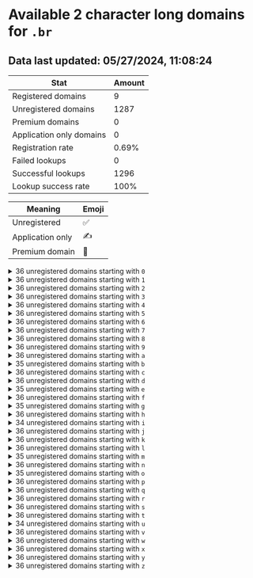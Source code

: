 # Available 2 character long domains for `.br`

## Data last updated: 05/27/2024, 11:08:24

|Stat|Amount|
|--|--|
|Registered domains|9|
|Unregistered domains|1287|
|Premium domains|0|
|Application only domains|0|
|Registration rate|0.69%|
|Failed lookups|0|
|Successful lookups|1296|
|Lookup success rate|100%|


|Meaning|Emoji|
|--|--|
|Unregistered|:white_check_mark:|
|Application only|:writing_hand:|
|Premium domain|:gem:|

<details>
<summary>36 unregistered domains starting with <bold><code>0</code></bold></summary>

|Type|Domain|
|--|--|
|:white_check_mark:|`00.br`|
|:white_check_mark:|`01.br`|
|:white_check_mark:|`02.br`|
|:white_check_mark:|`03.br`|
|:white_check_mark:|`04.br`|
|:white_check_mark:|`05.br`|
|:white_check_mark:|`06.br`|
|:white_check_mark:|`07.br`|
|:white_check_mark:|`08.br`|
|:white_check_mark:|`09.br`|
|:white_check_mark:|`0a.br`|
|:white_check_mark:|`0b.br`|
|:white_check_mark:|`0c.br`|
|:white_check_mark:|`0d.br`|
|:white_check_mark:|`0e.br`|
|:white_check_mark:|`0f.br`|
|:white_check_mark:|`0g.br`|
|:white_check_mark:|`0h.br`|
|:white_check_mark:|`0i.br`|
|:white_check_mark:|`0j.br`|
|:white_check_mark:|`0k.br`|
|:white_check_mark:|`0l.br`|
|:white_check_mark:|`0m.br`|
|:white_check_mark:|`0n.br`|
|:white_check_mark:|`0o.br`|
|:white_check_mark:|`0p.br`|
|:white_check_mark:|`0q.br`|
|:white_check_mark:|`0r.br`|
|:white_check_mark:|`0s.br`|
|:white_check_mark:|`0t.br`|
|:white_check_mark:|`0u.br`|
|:white_check_mark:|`0v.br`|
|:white_check_mark:|`0w.br`|
|:white_check_mark:|`0x.br`|
|:white_check_mark:|`0y.br`|
|:white_check_mark:|`0z.br`|
</details>
<details>
<summary>36 unregistered domains starting with <bold><code>1</code></bold></summary>

|Type|Domain|
|--|--|
|:white_check_mark:|`10.br`|
|:white_check_mark:|`11.br`|
|:white_check_mark:|`12.br`|
|:white_check_mark:|`13.br`|
|:white_check_mark:|`14.br`|
|:white_check_mark:|`15.br`|
|:white_check_mark:|`16.br`|
|:white_check_mark:|`17.br`|
|:white_check_mark:|`18.br`|
|:white_check_mark:|`19.br`|
|:white_check_mark:|`1a.br`|
|:white_check_mark:|`1b.br`|
|:white_check_mark:|`1c.br`|
|:white_check_mark:|`1d.br`|
|:white_check_mark:|`1e.br`|
|:white_check_mark:|`1f.br`|
|:white_check_mark:|`1g.br`|
|:white_check_mark:|`1h.br`|
|:white_check_mark:|`1i.br`|
|:white_check_mark:|`1j.br`|
|:white_check_mark:|`1k.br`|
|:white_check_mark:|`1l.br`|
|:white_check_mark:|`1m.br`|
|:white_check_mark:|`1n.br`|
|:white_check_mark:|`1o.br`|
|:white_check_mark:|`1p.br`|
|:white_check_mark:|`1q.br`|
|:white_check_mark:|`1r.br`|
|:white_check_mark:|`1s.br`|
|:white_check_mark:|`1t.br`|
|:white_check_mark:|`1u.br`|
|:white_check_mark:|`1v.br`|
|:white_check_mark:|`1w.br`|
|:white_check_mark:|`1x.br`|
|:white_check_mark:|`1y.br`|
|:white_check_mark:|`1z.br`|
</details>
<details>
<summary>36 unregistered domains starting with <bold><code>2</code></bold></summary>

|Type|Domain|
|--|--|
|:white_check_mark:|`20.br`|
|:white_check_mark:|`21.br`|
|:white_check_mark:|`22.br`|
|:white_check_mark:|`23.br`|
|:white_check_mark:|`24.br`|
|:white_check_mark:|`25.br`|
|:white_check_mark:|`26.br`|
|:white_check_mark:|`27.br`|
|:white_check_mark:|`28.br`|
|:white_check_mark:|`29.br`|
|:white_check_mark:|`2a.br`|
|:white_check_mark:|`2b.br`|
|:white_check_mark:|`2c.br`|
|:white_check_mark:|`2d.br`|
|:white_check_mark:|`2e.br`|
|:white_check_mark:|`2f.br`|
|:white_check_mark:|`2g.br`|
|:white_check_mark:|`2h.br`|
|:white_check_mark:|`2i.br`|
|:white_check_mark:|`2j.br`|
|:white_check_mark:|`2k.br`|
|:white_check_mark:|`2l.br`|
|:white_check_mark:|`2m.br`|
|:white_check_mark:|`2n.br`|
|:white_check_mark:|`2o.br`|
|:white_check_mark:|`2p.br`|
|:white_check_mark:|`2q.br`|
|:white_check_mark:|`2r.br`|
|:white_check_mark:|`2s.br`|
|:white_check_mark:|`2t.br`|
|:white_check_mark:|`2u.br`|
|:white_check_mark:|`2v.br`|
|:white_check_mark:|`2w.br`|
|:white_check_mark:|`2x.br`|
|:white_check_mark:|`2y.br`|
|:white_check_mark:|`2z.br`|
</details>
<details>
<summary>36 unregistered domains starting with <bold><code>3</code></bold></summary>

|Type|Domain|
|--|--|
|:white_check_mark:|`30.br`|
|:white_check_mark:|`31.br`|
|:white_check_mark:|`32.br`|
|:white_check_mark:|`33.br`|
|:white_check_mark:|`34.br`|
|:white_check_mark:|`35.br`|
|:white_check_mark:|`36.br`|
|:white_check_mark:|`37.br`|
|:white_check_mark:|`38.br`|
|:white_check_mark:|`39.br`|
|:white_check_mark:|`3a.br`|
|:white_check_mark:|`3b.br`|
|:white_check_mark:|`3c.br`|
|:white_check_mark:|`3d.br`|
|:white_check_mark:|`3e.br`|
|:white_check_mark:|`3f.br`|
|:white_check_mark:|`3g.br`|
|:white_check_mark:|`3h.br`|
|:white_check_mark:|`3i.br`|
|:white_check_mark:|`3j.br`|
|:white_check_mark:|`3k.br`|
|:white_check_mark:|`3l.br`|
|:white_check_mark:|`3m.br`|
|:white_check_mark:|`3n.br`|
|:white_check_mark:|`3o.br`|
|:white_check_mark:|`3p.br`|
|:white_check_mark:|`3q.br`|
|:white_check_mark:|`3r.br`|
|:white_check_mark:|`3s.br`|
|:white_check_mark:|`3t.br`|
|:white_check_mark:|`3u.br`|
|:white_check_mark:|`3v.br`|
|:white_check_mark:|`3w.br`|
|:white_check_mark:|`3x.br`|
|:white_check_mark:|`3y.br`|
|:white_check_mark:|`3z.br`|
</details>
<details>
<summary>36 unregistered domains starting with <bold><code>4</code></bold></summary>

|Type|Domain|
|--|--|
|:white_check_mark:|`40.br`|
|:white_check_mark:|`41.br`|
|:white_check_mark:|`42.br`|
|:white_check_mark:|`43.br`|
|:white_check_mark:|`44.br`|
|:white_check_mark:|`45.br`|
|:white_check_mark:|`46.br`|
|:white_check_mark:|`47.br`|
|:white_check_mark:|`48.br`|
|:white_check_mark:|`49.br`|
|:white_check_mark:|`4a.br`|
|:white_check_mark:|`4b.br`|
|:white_check_mark:|`4c.br`|
|:white_check_mark:|`4d.br`|
|:white_check_mark:|`4e.br`|
|:white_check_mark:|`4f.br`|
|:white_check_mark:|`4g.br`|
|:white_check_mark:|`4h.br`|
|:white_check_mark:|`4i.br`|
|:white_check_mark:|`4j.br`|
|:white_check_mark:|`4k.br`|
|:white_check_mark:|`4l.br`|
|:white_check_mark:|`4m.br`|
|:white_check_mark:|`4n.br`|
|:white_check_mark:|`4o.br`|
|:white_check_mark:|`4p.br`|
|:white_check_mark:|`4q.br`|
|:white_check_mark:|`4r.br`|
|:white_check_mark:|`4s.br`|
|:white_check_mark:|`4t.br`|
|:white_check_mark:|`4u.br`|
|:white_check_mark:|`4v.br`|
|:white_check_mark:|`4w.br`|
|:white_check_mark:|`4x.br`|
|:white_check_mark:|`4y.br`|
|:white_check_mark:|`4z.br`|
</details>
<details>
<summary>36 unregistered domains starting with <bold><code>5</code></bold></summary>

|Type|Domain|
|--|--|
|:white_check_mark:|`50.br`|
|:white_check_mark:|`51.br`|
|:white_check_mark:|`52.br`|
|:white_check_mark:|`53.br`|
|:white_check_mark:|`54.br`|
|:white_check_mark:|`55.br`|
|:white_check_mark:|`56.br`|
|:white_check_mark:|`57.br`|
|:white_check_mark:|`58.br`|
|:white_check_mark:|`59.br`|
|:white_check_mark:|`5a.br`|
|:white_check_mark:|`5b.br`|
|:white_check_mark:|`5c.br`|
|:white_check_mark:|`5d.br`|
|:white_check_mark:|`5e.br`|
|:white_check_mark:|`5f.br`|
|:white_check_mark:|`5g.br`|
|:white_check_mark:|`5h.br`|
|:white_check_mark:|`5i.br`|
|:white_check_mark:|`5j.br`|
|:white_check_mark:|`5k.br`|
|:white_check_mark:|`5l.br`|
|:white_check_mark:|`5m.br`|
|:white_check_mark:|`5n.br`|
|:white_check_mark:|`5o.br`|
|:white_check_mark:|`5p.br`|
|:white_check_mark:|`5q.br`|
|:white_check_mark:|`5r.br`|
|:white_check_mark:|`5s.br`|
|:white_check_mark:|`5t.br`|
|:white_check_mark:|`5u.br`|
|:white_check_mark:|`5v.br`|
|:white_check_mark:|`5w.br`|
|:white_check_mark:|`5x.br`|
|:white_check_mark:|`5y.br`|
|:white_check_mark:|`5z.br`|
</details>
<details>
<summary>36 unregistered domains starting with <bold><code>6</code></bold></summary>

|Type|Domain|
|--|--|
|:white_check_mark:|`60.br`|
|:white_check_mark:|`61.br`|
|:white_check_mark:|`62.br`|
|:white_check_mark:|`63.br`|
|:white_check_mark:|`64.br`|
|:white_check_mark:|`65.br`|
|:white_check_mark:|`66.br`|
|:white_check_mark:|`67.br`|
|:white_check_mark:|`68.br`|
|:white_check_mark:|`69.br`|
|:white_check_mark:|`6a.br`|
|:white_check_mark:|`6b.br`|
|:white_check_mark:|`6c.br`|
|:white_check_mark:|`6d.br`|
|:white_check_mark:|`6e.br`|
|:white_check_mark:|`6f.br`|
|:white_check_mark:|`6g.br`|
|:white_check_mark:|`6h.br`|
|:white_check_mark:|`6i.br`|
|:white_check_mark:|`6j.br`|
|:white_check_mark:|`6k.br`|
|:white_check_mark:|`6l.br`|
|:white_check_mark:|`6m.br`|
|:white_check_mark:|`6n.br`|
|:white_check_mark:|`6o.br`|
|:white_check_mark:|`6p.br`|
|:white_check_mark:|`6q.br`|
|:white_check_mark:|`6r.br`|
|:white_check_mark:|`6s.br`|
|:white_check_mark:|`6t.br`|
|:white_check_mark:|`6u.br`|
|:white_check_mark:|`6v.br`|
|:white_check_mark:|`6w.br`|
|:white_check_mark:|`6x.br`|
|:white_check_mark:|`6y.br`|
|:white_check_mark:|`6z.br`|
</details>
<details>
<summary>36 unregistered domains starting with <bold><code>7</code></bold></summary>

|Type|Domain|
|--|--|
|:white_check_mark:|`70.br`|
|:white_check_mark:|`71.br`|
|:white_check_mark:|`72.br`|
|:white_check_mark:|`73.br`|
|:white_check_mark:|`74.br`|
|:white_check_mark:|`75.br`|
|:white_check_mark:|`76.br`|
|:white_check_mark:|`77.br`|
|:white_check_mark:|`78.br`|
|:white_check_mark:|`79.br`|
|:white_check_mark:|`7a.br`|
|:white_check_mark:|`7b.br`|
|:white_check_mark:|`7c.br`|
|:white_check_mark:|`7d.br`|
|:white_check_mark:|`7e.br`|
|:white_check_mark:|`7f.br`|
|:white_check_mark:|`7g.br`|
|:white_check_mark:|`7h.br`|
|:white_check_mark:|`7i.br`|
|:white_check_mark:|`7j.br`|
|:white_check_mark:|`7k.br`|
|:white_check_mark:|`7l.br`|
|:white_check_mark:|`7m.br`|
|:white_check_mark:|`7n.br`|
|:white_check_mark:|`7o.br`|
|:white_check_mark:|`7p.br`|
|:white_check_mark:|`7q.br`|
|:white_check_mark:|`7r.br`|
|:white_check_mark:|`7s.br`|
|:white_check_mark:|`7t.br`|
|:white_check_mark:|`7u.br`|
|:white_check_mark:|`7v.br`|
|:white_check_mark:|`7w.br`|
|:white_check_mark:|`7x.br`|
|:white_check_mark:|`7y.br`|
|:white_check_mark:|`7z.br`|
</details>
<details>
<summary>36 unregistered domains starting with <bold><code>8</code></bold></summary>

|Type|Domain|
|--|--|
|:white_check_mark:|`80.br`|
|:white_check_mark:|`81.br`|
|:white_check_mark:|`82.br`|
|:white_check_mark:|`83.br`|
|:white_check_mark:|`84.br`|
|:white_check_mark:|`85.br`|
|:white_check_mark:|`86.br`|
|:white_check_mark:|`87.br`|
|:white_check_mark:|`88.br`|
|:white_check_mark:|`89.br`|
|:white_check_mark:|`8a.br`|
|:white_check_mark:|`8b.br`|
|:white_check_mark:|`8c.br`|
|:white_check_mark:|`8d.br`|
|:white_check_mark:|`8e.br`|
|:white_check_mark:|`8f.br`|
|:white_check_mark:|`8g.br`|
|:white_check_mark:|`8h.br`|
|:white_check_mark:|`8i.br`|
|:white_check_mark:|`8j.br`|
|:white_check_mark:|`8k.br`|
|:white_check_mark:|`8l.br`|
|:white_check_mark:|`8m.br`|
|:white_check_mark:|`8n.br`|
|:white_check_mark:|`8o.br`|
|:white_check_mark:|`8p.br`|
|:white_check_mark:|`8q.br`|
|:white_check_mark:|`8r.br`|
|:white_check_mark:|`8s.br`|
|:white_check_mark:|`8t.br`|
|:white_check_mark:|`8u.br`|
|:white_check_mark:|`8v.br`|
|:white_check_mark:|`8w.br`|
|:white_check_mark:|`8x.br`|
|:white_check_mark:|`8y.br`|
|:white_check_mark:|`8z.br`|
</details>
<details>
<summary>36 unregistered domains starting with <bold><code>9</code></bold></summary>

|Type|Domain|
|--|--|
|:white_check_mark:|`90.br`|
|:white_check_mark:|`91.br`|
|:white_check_mark:|`92.br`|
|:white_check_mark:|`93.br`|
|:white_check_mark:|`94.br`|
|:white_check_mark:|`95.br`|
|:white_check_mark:|`96.br`|
|:white_check_mark:|`97.br`|
|:white_check_mark:|`98.br`|
|:white_check_mark:|`99.br`|
|:white_check_mark:|`9a.br`|
|:white_check_mark:|`9b.br`|
|:white_check_mark:|`9c.br`|
|:white_check_mark:|`9d.br`|
|:white_check_mark:|`9e.br`|
|:white_check_mark:|`9f.br`|
|:white_check_mark:|`9g.br`|
|:white_check_mark:|`9h.br`|
|:white_check_mark:|`9i.br`|
|:white_check_mark:|`9j.br`|
|:white_check_mark:|`9k.br`|
|:white_check_mark:|`9l.br`|
|:white_check_mark:|`9m.br`|
|:white_check_mark:|`9n.br`|
|:white_check_mark:|`9o.br`|
|:white_check_mark:|`9p.br`|
|:white_check_mark:|`9q.br`|
|:white_check_mark:|`9r.br`|
|:white_check_mark:|`9s.br`|
|:white_check_mark:|`9t.br`|
|:white_check_mark:|`9u.br`|
|:white_check_mark:|`9v.br`|
|:white_check_mark:|`9w.br`|
|:white_check_mark:|`9x.br`|
|:white_check_mark:|`9y.br`|
|:white_check_mark:|`9z.br`|
</details>
<details>
<summary>36 unregistered domains starting with <bold><code>a</code></bold></summary>

|Type|Domain|
|--|--|
|:white_check_mark:|`a0.br`|
|:white_check_mark:|`a1.br`|
|:white_check_mark:|`a2.br`|
|:white_check_mark:|`a3.br`|
|:white_check_mark:|`a4.br`|
|:white_check_mark:|`a5.br`|
|:white_check_mark:|`a6.br`|
|:white_check_mark:|`a7.br`|
|:white_check_mark:|`a8.br`|
|:white_check_mark:|`a9.br`|
|:white_check_mark:|`aa.br`|
|:white_check_mark:|`ab.br`|
|:white_check_mark:|`ac.br`|
|:white_check_mark:|`ad.br`|
|:white_check_mark:|`ae.br`|
|:white_check_mark:|`af.br`|
|:white_check_mark:|`ag.br`|
|:white_check_mark:|`ah.br`|
|:white_check_mark:|`ai.br`|
|:white_check_mark:|`aj.br`|
|:white_check_mark:|`ak.br`|
|:white_check_mark:|`al.br`|
|:white_check_mark:|`am.br`|
|:white_check_mark:|`an.br`|
|:white_check_mark:|`ao.br`|
|:white_check_mark:|`ap.br`|
|:white_check_mark:|`aq.br`|
|:white_check_mark:|`ar.br`|
|:white_check_mark:|`as.br`|
|:white_check_mark:|`at.br`|
|:white_check_mark:|`au.br`|
|:white_check_mark:|`av.br`|
|:white_check_mark:|`aw.br`|
|:white_check_mark:|`ax.br`|
|:white_check_mark:|`ay.br`|
|:white_check_mark:|`az.br`|
</details>
<details>
<summary>35 unregistered domains starting with <bold><code>b</code></bold></summary>

|Type|Domain|
|--|--|
|:white_check_mark:|`b0.br`|
|:white_check_mark:|`b1.br`|
|:white_check_mark:|`b2.br`|
|:white_check_mark:|`b3.br`|
|:white_check_mark:|`b4.br`|
|:white_check_mark:|`b5.br`|
|:white_check_mark:|`b6.br`|
|:white_check_mark:|`b7.br`|
|:white_check_mark:|`b8.br`|
|:white_check_mark:|`b9.br`|
|:white_check_mark:|`ba.br`|
|:white_check_mark:|`bb.br`|
|:white_check_mark:|`bc.br`|
|:white_check_mark:|`bd.br`|
|:white_check_mark:|`be.br`|
|:white_check_mark:|`bf.br`|
|:white_check_mark:|`bg.br`|
|:white_check_mark:|`bh.br`|
|:white_check_mark:|`bi.br`|
|:white_check_mark:|`bj.br`|
|:white_check_mark:|`bk.br`|
|:white_check_mark:|`bl.br`|
|:white_check_mark:|`bm.br`|
|:white_check_mark:|`bo.br`|
|:white_check_mark:|`bp.br`|
|:white_check_mark:|`bq.br`|
|:white_check_mark:|`br.br`|
|:white_check_mark:|`bs.br`|
|:white_check_mark:|`bt.br`|
|:white_check_mark:|`bu.br`|
|:white_check_mark:|`bv.br`|
|:white_check_mark:|`bw.br`|
|:white_check_mark:|`bx.br`|
|:white_check_mark:|`by.br`|
|:white_check_mark:|`bz.br`|
</details>
<details>
<summary>36 unregistered domains starting with <bold><code>c</code></bold></summary>

|Type|Domain|
|--|--|
|:white_check_mark:|`c0.br`|
|:white_check_mark:|`c1.br`|
|:white_check_mark:|`c2.br`|
|:white_check_mark:|`c3.br`|
|:white_check_mark:|`c4.br`|
|:white_check_mark:|`c5.br`|
|:white_check_mark:|`c6.br`|
|:white_check_mark:|`c7.br`|
|:white_check_mark:|`c8.br`|
|:white_check_mark:|`c9.br`|
|:white_check_mark:|`ca.br`|
|:white_check_mark:|`cb.br`|
|:white_check_mark:|`cc.br`|
|:white_check_mark:|`cd.br`|
|:white_check_mark:|`ce.br`|
|:white_check_mark:|`cf.br`|
|:white_check_mark:|`cg.br`|
|:white_check_mark:|`ch.br`|
|:white_check_mark:|`ci.br`|
|:white_check_mark:|`cj.br`|
|:white_check_mark:|`ck.br`|
|:white_check_mark:|`cl.br`|
|:white_check_mark:|`cm.br`|
|:white_check_mark:|`cn.br`|
|:white_check_mark:|`co.br`|
|:white_check_mark:|`cp.br`|
|:white_check_mark:|`cq.br`|
|:white_check_mark:|`cr.br`|
|:white_check_mark:|`cs.br`|
|:white_check_mark:|`ct.br`|
|:white_check_mark:|`cu.br`|
|:white_check_mark:|`cv.br`|
|:white_check_mark:|`cw.br`|
|:white_check_mark:|`cx.br`|
|:white_check_mark:|`cy.br`|
|:white_check_mark:|`cz.br`|
</details>
<details>
<summary>36 unregistered domains starting with <bold><code>d</code></bold></summary>

|Type|Domain|
|--|--|
|:white_check_mark:|`d0.br`|
|:white_check_mark:|`d1.br`|
|:white_check_mark:|`d2.br`|
|:white_check_mark:|`d3.br`|
|:white_check_mark:|`d4.br`|
|:white_check_mark:|`d5.br`|
|:white_check_mark:|`d6.br`|
|:white_check_mark:|`d7.br`|
|:white_check_mark:|`d8.br`|
|:white_check_mark:|`d9.br`|
|:white_check_mark:|`da.br`|
|:white_check_mark:|`db.br`|
|:white_check_mark:|`dc.br`|
|:white_check_mark:|`dd.br`|
|:white_check_mark:|`de.br`|
|:white_check_mark:|`df.br`|
|:white_check_mark:|`dg.br`|
|:white_check_mark:|`dh.br`|
|:white_check_mark:|`di.br`|
|:white_check_mark:|`dj.br`|
|:white_check_mark:|`dk.br`|
|:white_check_mark:|`dl.br`|
|:white_check_mark:|`dm.br`|
|:white_check_mark:|`dn.br`|
|:white_check_mark:|`do.br`|
|:white_check_mark:|`dp.br`|
|:white_check_mark:|`dq.br`|
|:white_check_mark:|`dr.br`|
|:white_check_mark:|`ds.br`|
|:white_check_mark:|`dt.br`|
|:white_check_mark:|`du.br`|
|:white_check_mark:|`dv.br`|
|:white_check_mark:|`dw.br`|
|:white_check_mark:|`dx.br`|
|:white_check_mark:|`dy.br`|
|:white_check_mark:|`dz.br`|
</details>
<details>
<summary>35 unregistered domains starting with <bold><code>e</code></bold></summary>

|Type|Domain|
|--|--|
|:white_check_mark:|`e0.br`|
|:white_check_mark:|`e1.br`|
|:white_check_mark:|`e2.br`|
|:white_check_mark:|`e3.br`|
|:white_check_mark:|`e4.br`|
|:white_check_mark:|`e5.br`|
|:white_check_mark:|`e6.br`|
|:white_check_mark:|`e7.br`|
|:white_check_mark:|`e8.br`|
|:white_check_mark:|`e9.br`|
|:white_check_mark:|`ea.br`|
|:white_check_mark:|`ec.br`|
|:white_check_mark:|`ed.br`|
|:white_check_mark:|`ee.br`|
|:white_check_mark:|`ef.br`|
|:white_check_mark:|`eg.br`|
|:white_check_mark:|`eh.br`|
|:white_check_mark:|`ei.br`|
|:white_check_mark:|`ej.br`|
|:white_check_mark:|`ek.br`|
|:white_check_mark:|`el.br`|
|:white_check_mark:|`em.br`|
|:white_check_mark:|`en.br`|
|:white_check_mark:|`eo.br`|
|:white_check_mark:|`ep.br`|
|:white_check_mark:|`eq.br`|
|:white_check_mark:|`er.br`|
|:white_check_mark:|`es.br`|
|:white_check_mark:|`et.br`|
|:white_check_mark:|`eu.br`|
|:white_check_mark:|`ev.br`|
|:white_check_mark:|`ew.br`|
|:white_check_mark:|`ex.br`|
|:white_check_mark:|`ey.br`|
|:white_check_mark:|`ez.br`|
</details>
<details>
<summary>36 unregistered domains starting with <bold><code>f</code></bold></summary>

|Type|Domain|
|--|--|
|:white_check_mark:|`f0.br`|
|:white_check_mark:|`f1.br`|
|:white_check_mark:|`f2.br`|
|:white_check_mark:|`f3.br`|
|:white_check_mark:|`f4.br`|
|:white_check_mark:|`f5.br`|
|:white_check_mark:|`f6.br`|
|:white_check_mark:|`f7.br`|
|:white_check_mark:|`f8.br`|
|:white_check_mark:|`f9.br`|
|:white_check_mark:|`fa.br`|
|:white_check_mark:|`fb.br`|
|:white_check_mark:|`fc.br`|
|:white_check_mark:|`fd.br`|
|:white_check_mark:|`fe.br`|
|:white_check_mark:|`ff.br`|
|:white_check_mark:|`fg.br`|
|:white_check_mark:|`fh.br`|
|:white_check_mark:|`fi.br`|
|:white_check_mark:|`fj.br`|
|:white_check_mark:|`fk.br`|
|:white_check_mark:|`fl.br`|
|:white_check_mark:|`fm.br`|
|:white_check_mark:|`fn.br`|
|:white_check_mark:|`fo.br`|
|:white_check_mark:|`fp.br`|
|:white_check_mark:|`fq.br`|
|:white_check_mark:|`fr.br`|
|:white_check_mark:|`fs.br`|
|:white_check_mark:|`ft.br`|
|:white_check_mark:|`fu.br`|
|:white_check_mark:|`fv.br`|
|:white_check_mark:|`fw.br`|
|:white_check_mark:|`fx.br`|
|:white_check_mark:|`fy.br`|
|:white_check_mark:|`fz.br`|
</details>
<details>
<summary>35 unregistered domains starting with <bold><code>g</code></bold></summary>

|Type|Domain|
|--|--|
|:white_check_mark:|`g0.br`|
|:white_check_mark:|`g1.br`|
|:white_check_mark:|`g2.br`|
|:white_check_mark:|`g3.br`|
|:white_check_mark:|`g4.br`|
|:white_check_mark:|`g5.br`|
|:white_check_mark:|`g6.br`|
|:white_check_mark:|`g7.br`|
|:white_check_mark:|`g8.br`|
|:white_check_mark:|`g9.br`|
|:white_check_mark:|`ga.br`|
|:white_check_mark:|`gb.br`|
|:white_check_mark:|`gc.br`|
|:white_check_mark:|`gd.br`|
|:white_check_mark:|`ge.br`|
|:white_check_mark:|`gf.br`|
|:white_check_mark:|`gg.br`|
|:white_check_mark:|`gh.br`|
|:white_check_mark:|`gi.br`|
|:white_check_mark:|`gj.br`|
|:white_check_mark:|`gk.br`|
|:white_check_mark:|`gl.br`|
|:white_check_mark:|`gm.br`|
|:white_check_mark:|`gn.br`|
|:white_check_mark:|`go.br`|
|:white_check_mark:|`gp.br`|
|:white_check_mark:|`gq.br`|
|:white_check_mark:|`gr.br`|
|:white_check_mark:|`gs.br`|
|:white_check_mark:|`gt.br`|
|:white_check_mark:|`gu.br`|
|:white_check_mark:|`gw.br`|
|:white_check_mark:|`gx.br`|
|:white_check_mark:|`gy.br`|
|:white_check_mark:|`gz.br`|
</details>
<details>
<summary>36 unregistered domains starting with <bold><code>h</code></bold></summary>

|Type|Domain|
|--|--|
|:white_check_mark:|`h0.br`|
|:white_check_mark:|`h1.br`|
|:white_check_mark:|`h2.br`|
|:white_check_mark:|`h3.br`|
|:white_check_mark:|`h4.br`|
|:white_check_mark:|`h5.br`|
|:white_check_mark:|`h6.br`|
|:white_check_mark:|`h7.br`|
|:white_check_mark:|`h8.br`|
|:white_check_mark:|`h9.br`|
|:white_check_mark:|`ha.br`|
|:white_check_mark:|`hb.br`|
|:white_check_mark:|`hc.br`|
|:white_check_mark:|`hd.br`|
|:white_check_mark:|`he.br`|
|:white_check_mark:|`hf.br`|
|:white_check_mark:|`hg.br`|
|:white_check_mark:|`hh.br`|
|:white_check_mark:|`hi.br`|
|:white_check_mark:|`hj.br`|
|:white_check_mark:|`hk.br`|
|:white_check_mark:|`hl.br`|
|:white_check_mark:|`hm.br`|
|:white_check_mark:|`hn.br`|
|:white_check_mark:|`ho.br`|
|:white_check_mark:|`hp.br`|
|:white_check_mark:|`hq.br`|
|:white_check_mark:|`hr.br`|
|:white_check_mark:|`hs.br`|
|:white_check_mark:|`ht.br`|
|:white_check_mark:|`hu.br`|
|:white_check_mark:|`hv.br`|
|:white_check_mark:|`hw.br`|
|:white_check_mark:|`hx.br`|
|:white_check_mark:|`hy.br`|
|:white_check_mark:|`hz.br`|
</details>
<details>
<summary>34 unregistered domains starting with <bold><code>i</code></bold></summary>

|Type|Domain|
|--|--|
|:white_check_mark:|`i0.br`|
|:white_check_mark:|`i1.br`|
|:white_check_mark:|`i2.br`|
|:white_check_mark:|`i3.br`|
|:white_check_mark:|`i4.br`|
|:white_check_mark:|`i5.br`|
|:white_check_mark:|`i6.br`|
|:white_check_mark:|`i7.br`|
|:white_check_mark:|`i8.br`|
|:white_check_mark:|`i9.br`|
|:white_check_mark:|`ia.br`|
|:white_check_mark:|`ib.br`|
|:white_check_mark:|`ic.br`|
|:white_check_mark:|`id.br`|
|:white_check_mark:|`ie.br`|
|:white_check_mark:|`if.br`|
|:white_check_mark:|`ig.br`|
|:white_check_mark:|`ih.br`|
|:white_check_mark:|`ii.br`|
|:white_check_mark:|`ij.br`|
|:white_check_mark:|`ik.br`|
|:white_check_mark:|`il.br`|
|:white_check_mark:|`in.br`|
|:white_check_mark:|`io.br`|
|:white_check_mark:|`ip.br`|
|:white_check_mark:|`iq.br`|
|:white_check_mark:|`ir.br`|
|:white_check_mark:|`is.br`|
|:white_check_mark:|`it.br`|
|:white_check_mark:|`iu.br`|
|:white_check_mark:|`iv.br`|
|:white_check_mark:|`iw.br`|
|:white_check_mark:|`iy.br`|
|:white_check_mark:|`iz.br`|
</details>
<details>
<summary>36 unregistered domains starting with <bold><code>j</code></bold></summary>

|Type|Domain|
|--|--|
|:white_check_mark:|`j0.br`|
|:white_check_mark:|`j1.br`|
|:white_check_mark:|`j2.br`|
|:white_check_mark:|`j3.br`|
|:white_check_mark:|`j4.br`|
|:white_check_mark:|`j5.br`|
|:white_check_mark:|`j6.br`|
|:white_check_mark:|`j7.br`|
|:white_check_mark:|`j8.br`|
|:white_check_mark:|`j9.br`|
|:white_check_mark:|`ja.br`|
|:white_check_mark:|`jb.br`|
|:white_check_mark:|`jc.br`|
|:white_check_mark:|`jd.br`|
|:white_check_mark:|`je.br`|
|:white_check_mark:|`jf.br`|
|:white_check_mark:|`jg.br`|
|:white_check_mark:|`jh.br`|
|:white_check_mark:|`ji.br`|
|:white_check_mark:|`jj.br`|
|:white_check_mark:|`jk.br`|
|:white_check_mark:|`jl.br`|
|:white_check_mark:|`jm.br`|
|:white_check_mark:|`jn.br`|
|:white_check_mark:|`jo.br`|
|:white_check_mark:|`jp.br`|
|:white_check_mark:|`jq.br`|
|:white_check_mark:|`jr.br`|
|:white_check_mark:|`js.br`|
|:white_check_mark:|`jt.br`|
|:white_check_mark:|`ju.br`|
|:white_check_mark:|`jv.br`|
|:white_check_mark:|`jw.br`|
|:white_check_mark:|`jx.br`|
|:white_check_mark:|`jy.br`|
|:white_check_mark:|`jz.br`|
</details>
<details>
<summary>36 unregistered domains starting with <bold><code>k</code></bold></summary>

|Type|Domain|
|--|--|
|:white_check_mark:|`k0.br`|
|:white_check_mark:|`k1.br`|
|:white_check_mark:|`k2.br`|
|:white_check_mark:|`k3.br`|
|:white_check_mark:|`k4.br`|
|:white_check_mark:|`k5.br`|
|:white_check_mark:|`k6.br`|
|:white_check_mark:|`k7.br`|
|:white_check_mark:|`k8.br`|
|:white_check_mark:|`k9.br`|
|:white_check_mark:|`ka.br`|
|:white_check_mark:|`kb.br`|
|:white_check_mark:|`kc.br`|
|:white_check_mark:|`kd.br`|
|:white_check_mark:|`ke.br`|
|:white_check_mark:|`kf.br`|
|:white_check_mark:|`kg.br`|
|:white_check_mark:|`kh.br`|
|:white_check_mark:|`ki.br`|
|:white_check_mark:|`kj.br`|
|:white_check_mark:|`kk.br`|
|:white_check_mark:|`kl.br`|
|:white_check_mark:|`km.br`|
|:white_check_mark:|`kn.br`|
|:white_check_mark:|`ko.br`|
|:white_check_mark:|`kp.br`|
|:white_check_mark:|`kq.br`|
|:white_check_mark:|`kr.br`|
|:white_check_mark:|`ks.br`|
|:white_check_mark:|`kt.br`|
|:white_check_mark:|`ku.br`|
|:white_check_mark:|`kv.br`|
|:white_check_mark:|`kw.br`|
|:white_check_mark:|`kx.br`|
|:white_check_mark:|`ky.br`|
|:white_check_mark:|`kz.br`|
</details>
<details>
<summary>36 unregistered domains starting with <bold><code>l</code></bold></summary>

|Type|Domain|
|--|--|
|:white_check_mark:|`l0.br`|
|:white_check_mark:|`l1.br`|
|:white_check_mark:|`l2.br`|
|:white_check_mark:|`l3.br`|
|:white_check_mark:|`l4.br`|
|:white_check_mark:|`l5.br`|
|:white_check_mark:|`l6.br`|
|:white_check_mark:|`l7.br`|
|:white_check_mark:|`l8.br`|
|:white_check_mark:|`l9.br`|
|:white_check_mark:|`la.br`|
|:white_check_mark:|`lb.br`|
|:white_check_mark:|`lc.br`|
|:white_check_mark:|`ld.br`|
|:white_check_mark:|`le.br`|
|:white_check_mark:|`lf.br`|
|:white_check_mark:|`lg.br`|
|:white_check_mark:|`lh.br`|
|:white_check_mark:|`li.br`|
|:white_check_mark:|`lj.br`|
|:white_check_mark:|`lk.br`|
|:white_check_mark:|`ll.br`|
|:white_check_mark:|`lm.br`|
|:white_check_mark:|`ln.br`|
|:white_check_mark:|`lo.br`|
|:white_check_mark:|`lp.br`|
|:white_check_mark:|`lq.br`|
|:white_check_mark:|`lr.br`|
|:white_check_mark:|`ls.br`|
|:white_check_mark:|`lt.br`|
|:white_check_mark:|`lu.br`|
|:white_check_mark:|`lv.br`|
|:white_check_mark:|`lw.br`|
|:white_check_mark:|`lx.br`|
|:white_check_mark:|`ly.br`|
|:white_check_mark:|`lz.br`|
</details>
<details>
<summary>35 unregistered domains starting with <bold><code>m</code></bold></summary>

|Type|Domain|
|--|--|
|:white_check_mark:|`m0.br`|
|:white_check_mark:|`m1.br`|
|:white_check_mark:|`m2.br`|
|:white_check_mark:|`m3.br`|
|:white_check_mark:|`m4.br`|
|:white_check_mark:|`m5.br`|
|:white_check_mark:|`m6.br`|
|:white_check_mark:|`m7.br`|
|:white_check_mark:|`m8.br`|
|:white_check_mark:|`m9.br`|
|:white_check_mark:|`ma.br`|
|:white_check_mark:|`mb.br`|
|:white_check_mark:|`mc.br`|
|:white_check_mark:|`md.br`|
|:white_check_mark:|`me.br`|
|:white_check_mark:|`mf.br`|
|:white_check_mark:|`mg.br`|
|:white_check_mark:|`mh.br`|
|:white_check_mark:|`mi.br`|
|:white_check_mark:|`mj.br`|
|:white_check_mark:|`mk.br`|
|:white_check_mark:|`mm.br`|
|:white_check_mark:|`mn.br`|
|:white_check_mark:|`mo.br`|
|:white_check_mark:|`mp.br`|
|:white_check_mark:|`mq.br`|
|:white_check_mark:|`mr.br`|
|:white_check_mark:|`ms.br`|
|:white_check_mark:|`mt.br`|
|:white_check_mark:|`mu.br`|
|:white_check_mark:|`mv.br`|
|:white_check_mark:|`mw.br`|
|:white_check_mark:|`mx.br`|
|:white_check_mark:|`my.br`|
|:white_check_mark:|`mz.br`|
</details>
<details>
<summary>36 unregistered domains starting with <bold><code>n</code></bold></summary>

|Type|Domain|
|--|--|
|:white_check_mark:|`n0.br`|
|:white_check_mark:|`n1.br`|
|:white_check_mark:|`n2.br`|
|:white_check_mark:|`n3.br`|
|:white_check_mark:|`n4.br`|
|:white_check_mark:|`n5.br`|
|:white_check_mark:|`n6.br`|
|:white_check_mark:|`n7.br`|
|:white_check_mark:|`n8.br`|
|:white_check_mark:|`n9.br`|
|:white_check_mark:|`na.br`|
|:white_check_mark:|`nb.br`|
|:white_check_mark:|`nc.br`|
|:white_check_mark:|`nd.br`|
|:white_check_mark:|`ne.br`|
|:white_check_mark:|`nf.br`|
|:white_check_mark:|`ng.br`|
|:white_check_mark:|`nh.br`|
|:white_check_mark:|`ni.br`|
|:white_check_mark:|`nj.br`|
|:white_check_mark:|`nk.br`|
|:white_check_mark:|`nl.br`|
|:white_check_mark:|`nm.br`|
|:white_check_mark:|`nn.br`|
|:white_check_mark:|`no.br`|
|:white_check_mark:|`np.br`|
|:white_check_mark:|`nq.br`|
|:white_check_mark:|`nr.br`|
|:white_check_mark:|`ns.br`|
|:white_check_mark:|`nt.br`|
|:white_check_mark:|`nu.br`|
|:white_check_mark:|`nv.br`|
|:white_check_mark:|`nw.br`|
|:white_check_mark:|`nx.br`|
|:white_check_mark:|`ny.br`|
|:white_check_mark:|`nz.br`|
</details>
<details>
<summary>35 unregistered domains starting with <bold><code>o</code></bold></summary>

|Type|Domain|
|--|--|
|:white_check_mark:|`o0.br`|
|:white_check_mark:|`o1.br`|
|:white_check_mark:|`o2.br`|
|:white_check_mark:|`o3.br`|
|:white_check_mark:|`o4.br`|
|:white_check_mark:|`o5.br`|
|:white_check_mark:|`o6.br`|
|:white_check_mark:|`o7.br`|
|:white_check_mark:|`o8.br`|
|:white_check_mark:|`o9.br`|
|:white_check_mark:|`oa.br`|
|:white_check_mark:|`ob.br`|
|:white_check_mark:|`oc.br`|
|:white_check_mark:|`od.br`|
|:white_check_mark:|`oe.br`|
|:white_check_mark:|`of.br`|
|:white_check_mark:|`og.br`|
|:white_check_mark:|`oh.br`|
|:white_check_mark:|`oi.br`|
|:white_check_mark:|`oj.br`|
|:white_check_mark:|`ok.br`|
|:white_check_mark:|`ol.br`|
|:white_check_mark:|`om.br`|
|:white_check_mark:|`oo.br`|
|:white_check_mark:|`op.br`|
|:white_check_mark:|`oq.br`|
|:white_check_mark:|`or.br`|
|:white_check_mark:|`os.br`|
|:white_check_mark:|`ot.br`|
|:white_check_mark:|`ou.br`|
|:white_check_mark:|`ov.br`|
|:white_check_mark:|`ow.br`|
|:white_check_mark:|`ox.br`|
|:white_check_mark:|`oy.br`|
|:white_check_mark:|`oz.br`|
</details>
<details>
<summary>36 unregistered domains starting with <bold><code>p</code></bold></summary>

|Type|Domain|
|--|--|
|:white_check_mark:|`p0.br`|
|:white_check_mark:|`p1.br`|
|:white_check_mark:|`p2.br`|
|:white_check_mark:|`p3.br`|
|:white_check_mark:|`p4.br`|
|:white_check_mark:|`p5.br`|
|:white_check_mark:|`p6.br`|
|:white_check_mark:|`p7.br`|
|:white_check_mark:|`p8.br`|
|:white_check_mark:|`p9.br`|
|:white_check_mark:|`pa.br`|
|:white_check_mark:|`pb.br`|
|:white_check_mark:|`pc.br`|
|:white_check_mark:|`pd.br`|
|:white_check_mark:|`pe.br`|
|:white_check_mark:|`pf.br`|
|:white_check_mark:|`pg.br`|
|:white_check_mark:|`ph.br`|
|:white_check_mark:|`pi.br`|
|:white_check_mark:|`pj.br`|
|:white_check_mark:|`pk.br`|
|:white_check_mark:|`pl.br`|
|:white_check_mark:|`pm.br`|
|:white_check_mark:|`pn.br`|
|:white_check_mark:|`po.br`|
|:white_check_mark:|`pp.br`|
|:white_check_mark:|`pq.br`|
|:white_check_mark:|`pr.br`|
|:white_check_mark:|`ps.br`|
|:white_check_mark:|`pt.br`|
|:white_check_mark:|`pu.br`|
|:white_check_mark:|`pv.br`|
|:white_check_mark:|`pw.br`|
|:white_check_mark:|`px.br`|
|:white_check_mark:|`py.br`|
|:white_check_mark:|`pz.br`|
</details>
<details>
<summary>36 unregistered domains starting with <bold><code>q</code></bold></summary>

|Type|Domain|
|--|--|
|:white_check_mark:|`q0.br`|
|:white_check_mark:|`q1.br`|
|:white_check_mark:|`q2.br`|
|:white_check_mark:|`q3.br`|
|:white_check_mark:|`q4.br`|
|:white_check_mark:|`q5.br`|
|:white_check_mark:|`q6.br`|
|:white_check_mark:|`q7.br`|
|:white_check_mark:|`q8.br`|
|:white_check_mark:|`q9.br`|
|:white_check_mark:|`qa.br`|
|:white_check_mark:|`qb.br`|
|:white_check_mark:|`qc.br`|
|:white_check_mark:|`qd.br`|
|:white_check_mark:|`qe.br`|
|:white_check_mark:|`qf.br`|
|:white_check_mark:|`qg.br`|
|:white_check_mark:|`qh.br`|
|:white_check_mark:|`qi.br`|
|:white_check_mark:|`qj.br`|
|:white_check_mark:|`qk.br`|
|:white_check_mark:|`ql.br`|
|:white_check_mark:|`qm.br`|
|:white_check_mark:|`qn.br`|
|:white_check_mark:|`qo.br`|
|:white_check_mark:|`qp.br`|
|:white_check_mark:|`qq.br`|
|:white_check_mark:|`qr.br`|
|:white_check_mark:|`qs.br`|
|:white_check_mark:|`qt.br`|
|:white_check_mark:|`qu.br`|
|:white_check_mark:|`qv.br`|
|:white_check_mark:|`qw.br`|
|:white_check_mark:|`qx.br`|
|:white_check_mark:|`qy.br`|
|:white_check_mark:|`qz.br`|
</details>
<details>
<summary>36 unregistered domains starting with <bold><code>r</code></bold></summary>

|Type|Domain|
|--|--|
|:white_check_mark:|`r0.br`|
|:white_check_mark:|`r1.br`|
|:white_check_mark:|`r2.br`|
|:white_check_mark:|`r3.br`|
|:white_check_mark:|`r4.br`|
|:white_check_mark:|`r5.br`|
|:white_check_mark:|`r6.br`|
|:white_check_mark:|`r7.br`|
|:white_check_mark:|`r8.br`|
|:white_check_mark:|`r9.br`|
|:white_check_mark:|`ra.br`|
|:white_check_mark:|`rb.br`|
|:white_check_mark:|`rc.br`|
|:white_check_mark:|`rd.br`|
|:white_check_mark:|`re.br`|
|:white_check_mark:|`rf.br`|
|:white_check_mark:|`rg.br`|
|:white_check_mark:|`rh.br`|
|:white_check_mark:|`ri.br`|
|:white_check_mark:|`rj.br`|
|:white_check_mark:|`rk.br`|
|:white_check_mark:|`rl.br`|
|:white_check_mark:|`rm.br`|
|:white_check_mark:|`rn.br`|
|:white_check_mark:|`ro.br`|
|:white_check_mark:|`rp.br`|
|:white_check_mark:|`rq.br`|
|:white_check_mark:|`rr.br`|
|:white_check_mark:|`rs.br`|
|:white_check_mark:|`rt.br`|
|:white_check_mark:|`ru.br`|
|:white_check_mark:|`rv.br`|
|:white_check_mark:|`rw.br`|
|:white_check_mark:|`rx.br`|
|:white_check_mark:|`ry.br`|
|:white_check_mark:|`rz.br`|
</details>
<details>
<summary>36 unregistered domains starting with <bold><code>s</code></bold></summary>

|Type|Domain|
|--|--|
|:white_check_mark:|`s0.br`|
|:white_check_mark:|`s1.br`|
|:white_check_mark:|`s2.br`|
|:white_check_mark:|`s3.br`|
|:white_check_mark:|`s4.br`|
|:white_check_mark:|`s5.br`|
|:white_check_mark:|`s6.br`|
|:white_check_mark:|`s7.br`|
|:white_check_mark:|`s8.br`|
|:white_check_mark:|`s9.br`|
|:white_check_mark:|`sa.br`|
|:white_check_mark:|`sb.br`|
|:white_check_mark:|`sc.br`|
|:white_check_mark:|`sd.br`|
|:white_check_mark:|`se.br`|
|:white_check_mark:|`sf.br`|
|:white_check_mark:|`sg.br`|
|:white_check_mark:|`sh.br`|
|:white_check_mark:|`si.br`|
|:white_check_mark:|`sj.br`|
|:white_check_mark:|`sk.br`|
|:white_check_mark:|`sl.br`|
|:white_check_mark:|`sm.br`|
|:white_check_mark:|`sn.br`|
|:white_check_mark:|`so.br`|
|:white_check_mark:|`sp.br`|
|:white_check_mark:|`sq.br`|
|:white_check_mark:|`sr.br`|
|:white_check_mark:|`ss.br`|
|:white_check_mark:|`st.br`|
|:white_check_mark:|`su.br`|
|:white_check_mark:|`sv.br`|
|:white_check_mark:|`sw.br`|
|:white_check_mark:|`sx.br`|
|:white_check_mark:|`sy.br`|
|:white_check_mark:|`sz.br`|
</details>
<details>
<summary>36 unregistered domains starting with <bold><code>t</code></bold></summary>

|Type|Domain|
|--|--|
|:white_check_mark:|`t0.br`|
|:white_check_mark:|`t1.br`|
|:white_check_mark:|`t2.br`|
|:white_check_mark:|`t3.br`|
|:white_check_mark:|`t4.br`|
|:white_check_mark:|`t5.br`|
|:white_check_mark:|`t6.br`|
|:white_check_mark:|`t7.br`|
|:white_check_mark:|`t8.br`|
|:white_check_mark:|`t9.br`|
|:white_check_mark:|`ta.br`|
|:white_check_mark:|`tb.br`|
|:white_check_mark:|`tc.br`|
|:white_check_mark:|`td.br`|
|:white_check_mark:|`te.br`|
|:white_check_mark:|`tf.br`|
|:white_check_mark:|`tg.br`|
|:white_check_mark:|`th.br`|
|:white_check_mark:|`ti.br`|
|:white_check_mark:|`tj.br`|
|:white_check_mark:|`tk.br`|
|:white_check_mark:|`tl.br`|
|:white_check_mark:|`tm.br`|
|:white_check_mark:|`tn.br`|
|:white_check_mark:|`to.br`|
|:white_check_mark:|`tp.br`|
|:white_check_mark:|`tq.br`|
|:white_check_mark:|`tr.br`|
|:white_check_mark:|`ts.br`|
|:white_check_mark:|`tt.br`|
|:white_check_mark:|`tu.br`|
|:white_check_mark:|`tv.br`|
|:white_check_mark:|`tw.br`|
|:white_check_mark:|`tx.br`|
|:white_check_mark:|`ty.br`|
|:white_check_mark:|`tz.br`|
</details>
<details>
<summary>34 unregistered domains starting with <bold><code>u</code></bold></summary>

|Type|Domain|
|--|--|
|:white_check_mark:|`u0.br`|
|:white_check_mark:|`u1.br`|
|:white_check_mark:|`u2.br`|
|:white_check_mark:|`u3.br`|
|:white_check_mark:|`u4.br`|
|:white_check_mark:|`u5.br`|
|:white_check_mark:|`u6.br`|
|:white_check_mark:|`u7.br`|
|:white_check_mark:|`u8.br`|
|:white_check_mark:|`u9.br`|
|:white_check_mark:|`ua.br`|
|:white_check_mark:|`ub.br`|
|:white_check_mark:|`uc.br`|
|:white_check_mark:|`ud.br`|
|:white_check_mark:|`ue.br`|
|:white_check_mark:|`uf.br`|
|:white_check_mark:|`ug.br`|
|:white_check_mark:|`uh.br`|
|:white_check_mark:|`uj.br`|
|:white_check_mark:|`uk.br`|
|:white_check_mark:|`ul.br`|
|:white_check_mark:|`um.br`|
|:white_check_mark:|`un.br`|
|:white_check_mark:|`uo.br`|
|:white_check_mark:|`up.br`|
|:white_check_mark:|`uq.br`|
|:white_check_mark:|`ur.br`|
|:white_check_mark:|`us.br`|
|:white_check_mark:|`ut.br`|
|:white_check_mark:|`uu.br`|
|:white_check_mark:|`uw.br`|
|:white_check_mark:|`ux.br`|
|:white_check_mark:|`uy.br`|
|:white_check_mark:|`uz.br`|
</details>
<details>
<summary>36 unregistered domains starting with <bold><code>v</code></bold></summary>

|Type|Domain|
|--|--|
|:white_check_mark:|`v0.br`|
|:white_check_mark:|`v1.br`|
|:white_check_mark:|`v2.br`|
|:white_check_mark:|`v3.br`|
|:white_check_mark:|`v4.br`|
|:white_check_mark:|`v5.br`|
|:white_check_mark:|`v6.br`|
|:white_check_mark:|`v7.br`|
|:white_check_mark:|`v8.br`|
|:white_check_mark:|`v9.br`|
|:white_check_mark:|`va.br`|
|:white_check_mark:|`vb.br`|
|:white_check_mark:|`vc.br`|
|:white_check_mark:|`vd.br`|
|:white_check_mark:|`ve.br`|
|:white_check_mark:|`vf.br`|
|:white_check_mark:|`vg.br`|
|:white_check_mark:|`vh.br`|
|:white_check_mark:|`vi.br`|
|:white_check_mark:|`vj.br`|
|:white_check_mark:|`vk.br`|
|:white_check_mark:|`vl.br`|
|:white_check_mark:|`vm.br`|
|:white_check_mark:|`vn.br`|
|:white_check_mark:|`vo.br`|
|:white_check_mark:|`vp.br`|
|:white_check_mark:|`vq.br`|
|:white_check_mark:|`vr.br`|
|:white_check_mark:|`vs.br`|
|:white_check_mark:|`vt.br`|
|:white_check_mark:|`vu.br`|
|:white_check_mark:|`vv.br`|
|:white_check_mark:|`vw.br`|
|:white_check_mark:|`vx.br`|
|:white_check_mark:|`vy.br`|
|:white_check_mark:|`vz.br`|
</details>
<details>
<summary>36 unregistered domains starting with <bold><code>w</code></bold></summary>

|Type|Domain|
|--|--|
|:white_check_mark:|`w0.br`|
|:white_check_mark:|`w1.br`|
|:white_check_mark:|`w2.br`|
|:white_check_mark:|`w3.br`|
|:white_check_mark:|`w4.br`|
|:white_check_mark:|`w5.br`|
|:white_check_mark:|`w6.br`|
|:white_check_mark:|`w7.br`|
|:white_check_mark:|`w8.br`|
|:white_check_mark:|`w9.br`|
|:white_check_mark:|`wa.br`|
|:white_check_mark:|`wb.br`|
|:white_check_mark:|`wc.br`|
|:white_check_mark:|`wd.br`|
|:white_check_mark:|`we.br`|
|:white_check_mark:|`wf.br`|
|:white_check_mark:|`wg.br`|
|:white_check_mark:|`wh.br`|
|:white_check_mark:|`wi.br`|
|:white_check_mark:|`wj.br`|
|:white_check_mark:|`wk.br`|
|:white_check_mark:|`wl.br`|
|:white_check_mark:|`wm.br`|
|:white_check_mark:|`wn.br`|
|:white_check_mark:|`wo.br`|
|:white_check_mark:|`wp.br`|
|:white_check_mark:|`wq.br`|
|:white_check_mark:|`wr.br`|
|:white_check_mark:|`ws.br`|
|:white_check_mark:|`wt.br`|
|:white_check_mark:|`wu.br`|
|:white_check_mark:|`wv.br`|
|:white_check_mark:|`ww.br`|
|:white_check_mark:|`wx.br`|
|:white_check_mark:|`wy.br`|
|:white_check_mark:|`wz.br`|
</details>
<details>
<summary>36 unregistered domains starting with <bold><code>x</code></bold></summary>

|Type|Domain|
|--|--|
|:white_check_mark:|`x0.br`|
|:white_check_mark:|`x1.br`|
|:white_check_mark:|`x2.br`|
|:white_check_mark:|`x3.br`|
|:white_check_mark:|`x4.br`|
|:white_check_mark:|`x5.br`|
|:white_check_mark:|`x6.br`|
|:white_check_mark:|`x7.br`|
|:white_check_mark:|`x8.br`|
|:white_check_mark:|`x9.br`|
|:white_check_mark:|`xa.br`|
|:white_check_mark:|`xb.br`|
|:white_check_mark:|`xc.br`|
|:white_check_mark:|`xd.br`|
|:white_check_mark:|`xe.br`|
|:white_check_mark:|`xf.br`|
|:white_check_mark:|`xg.br`|
|:white_check_mark:|`xh.br`|
|:white_check_mark:|`xi.br`|
|:white_check_mark:|`xj.br`|
|:white_check_mark:|`xk.br`|
|:white_check_mark:|`xl.br`|
|:white_check_mark:|`xm.br`|
|:white_check_mark:|`xn.br`|
|:white_check_mark:|`xo.br`|
|:white_check_mark:|`xp.br`|
|:white_check_mark:|`xq.br`|
|:white_check_mark:|`xr.br`|
|:white_check_mark:|`xs.br`|
|:white_check_mark:|`xt.br`|
|:white_check_mark:|`xu.br`|
|:white_check_mark:|`xv.br`|
|:white_check_mark:|`xw.br`|
|:white_check_mark:|`xx.br`|
|:white_check_mark:|`xy.br`|
|:white_check_mark:|`xz.br`|
</details>
<details>
<summary>36 unregistered domains starting with <bold><code>y</code></bold></summary>

|Type|Domain|
|--|--|
|:white_check_mark:|`y0.br`|
|:white_check_mark:|`y1.br`|
|:white_check_mark:|`y2.br`|
|:white_check_mark:|`y3.br`|
|:white_check_mark:|`y4.br`|
|:white_check_mark:|`y5.br`|
|:white_check_mark:|`y6.br`|
|:white_check_mark:|`y7.br`|
|:white_check_mark:|`y8.br`|
|:white_check_mark:|`y9.br`|
|:white_check_mark:|`ya.br`|
|:white_check_mark:|`yb.br`|
|:white_check_mark:|`yc.br`|
|:white_check_mark:|`yd.br`|
|:white_check_mark:|`ye.br`|
|:white_check_mark:|`yf.br`|
|:white_check_mark:|`yg.br`|
|:white_check_mark:|`yh.br`|
|:white_check_mark:|`yi.br`|
|:white_check_mark:|`yj.br`|
|:white_check_mark:|`yk.br`|
|:white_check_mark:|`yl.br`|
|:white_check_mark:|`ym.br`|
|:white_check_mark:|`yn.br`|
|:white_check_mark:|`yo.br`|
|:white_check_mark:|`yp.br`|
|:white_check_mark:|`yq.br`|
|:white_check_mark:|`yr.br`|
|:white_check_mark:|`ys.br`|
|:white_check_mark:|`yt.br`|
|:white_check_mark:|`yu.br`|
|:white_check_mark:|`yv.br`|
|:white_check_mark:|`yw.br`|
|:white_check_mark:|`yx.br`|
|:white_check_mark:|`yy.br`|
|:white_check_mark:|`yz.br`|
</details>
<details>
<summary>36 unregistered domains starting with <bold><code>z</code></bold></summary>

|Type|Domain|
|--|--|
|:white_check_mark:|`z0.br`|
|:white_check_mark:|`z1.br`|
|:white_check_mark:|`z2.br`|
|:white_check_mark:|`z3.br`|
|:white_check_mark:|`z4.br`|
|:white_check_mark:|`z5.br`|
|:white_check_mark:|`z6.br`|
|:white_check_mark:|`z7.br`|
|:white_check_mark:|`z8.br`|
|:white_check_mark:|`z9.br`|
|:white_check_mark:|`za.br`|
|:white_check_mark:|`zb.br`|
|:white_check_mark:|`zc.br`|
|:white_check_mark:|`zd.br`|
|:white_check_mark:|`ze.br`|
|:white_check_mark:|`zf.br`|
|:white_check_mark:|`zg.br`|
|:white_check_mark:|`zh.br`|
|:white_check_mark:|`zi.br`|
|:white_check_mark:|`zj.br`|
|:white_check_mark:|`zk.br`|
|:white_check_mark:|`zl.br`|
|:white_check_mark:|`zm.br`|
|:white_check_mark:|`zn.br`|
|:white_check_mark:|`zo.br`|
|:white_check_mark:|`zp.br`|
|:white_check_mark:|`zq.br`|
|:white_check_mark:|`zr.br`|
|:white_check_mark:|`zs.br`|
|:white_check_mark:|`zt.br`|
|:white_check_mark:|`zu.br`|
|:white_check_mark:|`zv.br`|
|:white_check_mark:|`zw.br`|
|:white_check_mark:|`zx.br`|
|:white_check_mark:|`zy.br`|
|:white_check_mark:|`zz.br`|
</details>